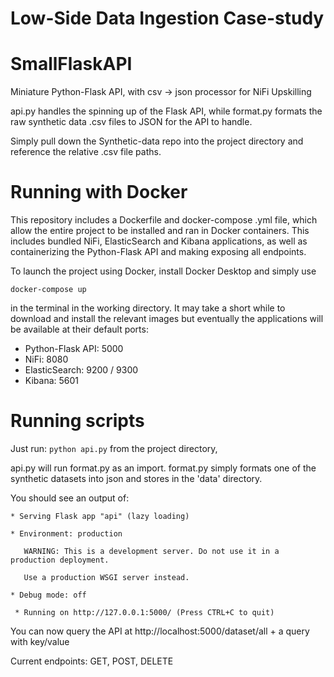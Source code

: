 # Low-Side Data Ingestion Case-study
# SmallFlaskAPI

Miniature Python-Flask API, with csv -> json processor for NiFi Upskilling 

api.py handles the spinning up of the Flask API, while format.py formats the raw synthetic data .csv files to JSON for the API to handle.

Simply pull down the Synthetic-data repo into the project directory and reference the relative .csv file paths.
 
 # Running with Docker

 This repository includes a Dockerfile and docker-compose .yml file, which allow the entire project to be installed and ran in Docker containers. This includes bundled NiFi, ElasticSearch and Kibana applications, as well as containerizing the Python-Flask API and making exposing all endpoints.

 To launch the project using Docker, install Docker Desktop and simply use

 ` docker-compose up `

 in the terminal in the working directory. It may take a short while to download and install the relevant images but eventually the applications will be available at their default ports:

  - Python-Flask API: 5000
  - NiFi: 8080
  - ElasticSearch: 9200 / 9300
  - Kibana: 5601
  
# Running scripts

Just run:
  `python api.py`
from the project directory,

api.py will run format.py as an import. format.py simply formats one of the synthetic datasets into json and stores in the 
'data' directory.

You should see an output of:

`* Serving Flask app "api" (lazy loading)`

`* Environment: production`

`   WARNING: This is a development server. Do not use it in a production deployment.`

`   Use a production WSGI server instead.`

` * Debug mode: off `

` * Running on http://127.0.0.1:5000/ (Press CTRL+C to quit)`

 
 You can now query the API at http://localhost:5000/dataset/all + a query with key/value
 
 Current endpoints:
 GET, POST, DELETE
